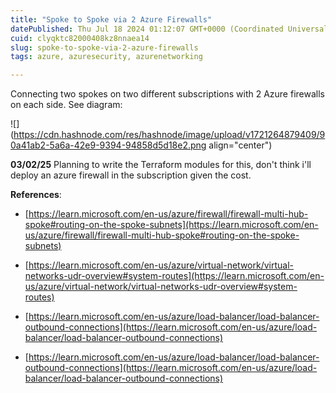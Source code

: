 ```yaml
---
title: "Spoke to Spoke via 2 Azure Firewalls"
datePublished: Thu Jul 18 2024 01:12:07 GMT+0000 (Coordinated Universal Time)
cuid: clyqktc82000408kz8nnaea14
slug: spoke-to-spoke-via-2-azure-firewalls
tags: azure, azuresecurity, azurenetworking

---
```


Connecting two spokes on two different subscriptions with 2 Azure firewalls on each side. See diagram:

![](https://cdn.hashnode.com/res/hashnode/image/upload/v1721264879409/90a41ab2-5a6a-42e9-9394-94858d5d18e2.png align="center")

**03/02/25** Planning to write the Terraform modules for this, don't think i'll deploy an azure firewall in the subscription given the cost.

**References**:

* [https://learn.microsoft.com/en-us/azure/firewall/firewall-multi-hub-spoke#routing-on-the-spoke-subnets](https://learn.microsoft.com/en-us/azure/firewall/firewall-multi-hub-spoke#routing-on-the-spoke-subnets)
    
* [https://learn.microsoft.com/en-us/azure/virtual-network/virtual-networks-udr-overview#system-routes](https://learn.microsoft.com/en-us/azure/virtual-network/virtual-networks-udr-overview#system-routes)
    
* [https://learn.microsoft.com/en-us/azure/load-balancer/load-balancer-outbound-connections](https://learn.microsoft.com/en-us/azure/load-balancer/load-balancer-outbound-connections)
    
* [https://learn.microsoft.com/en-us/azure/load-balancer/load-balancer-outbound-connections](https://learn.microsoft.com/en-us/azure/load-balancer/load-balancer-outbound-connections)